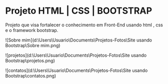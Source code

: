 # Projeto HTML | CSS | BOOTSTRAP
Projeto que visa fortalecer o conhecimento em Front-End usando html , css e o framework bootstrap.

![Sobre mim](d:\Users\Usuario\Documents\Projetos-Fotos\Site usando Bootstrap\Sobre mim.png)

![projetos](d:\Users\Usuario\Documents\Projetos-Fotos\Site usando Bootstrap\projetos.png)

![contatos](d:\Users\Usuario\Documents\Projetos-Fotos\Site usando Bootstrap\contatos.png)
